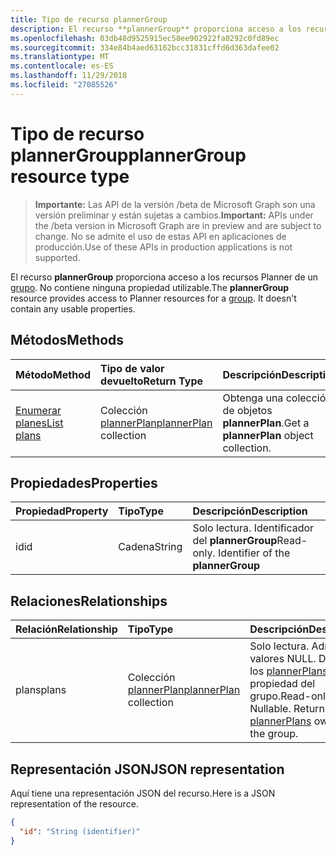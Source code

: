 ```yaml
---
title: Tipo de recurso plannerGroup
description: El recurso **plannerGroup** proporciona acceso a los recursos de organizador para un grupo. No contiene todas las propiedades utilizables.
ms.openlocfilehash: 03db48d9525915ec58ee902922fa0292c0fd89ec
ms.sourcegitcommit: 334e84b4aed63162bcc31831cffd6d363dafee02
ms.translationtype: MT
ms.contentlocale: es-ES
ms.lasthandoff: 11/29/2018
ms.locfileid: "27085526"
---
```

# <a name="plannergroup-resource-type"></a><span data-ttu-id="79a53-104">Tipo de recurso plannerGroup</span><span class="sxs-lookup"><span data-stu-id="79a53-104">plannerGroup resource type</span></span>

> <span data-ttu-id="79a53-105">**Importante:** Las API de la versión /beta de Microsoft Graph son una versión preliminar y están sujetas a cambios.</span><span class="sxs-lookup"><span data-stu-id="79a53-105">**Important:** APIs under the /beta version in Microsoft Graph are in preview and are subject to change.</span></span> <span data-ttu-id="79a53-106">No se admite el uso de estas API en aplicaciones de producción.</span><span class="sxs-lookup"><span data-stu-id="79a53-106">Use of these APIs in production applications is not supported.</span></span>

<span data-ttu-id="79a53-p103">El recurso **plannerGroup** proporciona acceso a los recursos Planner de un [grupo](group.md). No contiene ninguna propiedad utilizable.</span><span class="sxs-lookup"><span data-stu-id="79a53-p103">The **plannerGroup** resource provides access to Planner resources for a [group](group.md). It doesn't contain any usable properties.</span></span>

## <a name="methods"></a><span data-ttu-id="79a53-109">Métodos</span><span class="sxs-lookup"><span data-stu-id="79a53-109">Methods</span></span>

| <span data-ttu-id="79a53-110">Método</span><span class="sxs-lookup"><span data-stu-id="79a53-110">Method</span></span>           | <span data-ttu-id="79a53-111">Tipo de valor devuelto</span><span class="sxs-lookup"><span data-stu-id="79a53-111">Return Type</span></span>    |<span data-ttu-id="79a53-112">Descripción</span><span class="sxs-lookup"><span data-stu-id="79a53-112">Description</span></span>|
|:---------------|:--------|:----------|
|[<span data-ttu-id="79a53-113">Enumerar planes</span><span class="sxs-lookup"><span data-stu-id="79a53-113">List plans</span></span>](../api/plannergroup-list-plans.md) |<span data-ttu-id="79a53-114">Colección [plannerPlan](plannerplan.md)</span><span class="sxs-lookup"><span data-stu-id="79a53-114">[plannerPlan](plannerplan.md) collection</span></span>| <span data-ttu-id="79a53-115">Obtenga una colección de objetos **plannerPlan**.</span><span class="sxs-lookup"><span data-stu-id="79a53-115">Get a **plannerPlan** object collection.</span></span>|

## <a name="properties"></a><span data-ttu-id="79a53-116">Propiedades</span><span class="sxs-lookup"><span data-stu-id="79a53-116">Properties</span></span>
| <span data-ttu-id="79a53-117">Propiedad</span><span class="sxs-lookup"><span data-stu-id="79a53-117">Property</span></span>     | <span data-ttu-id="79a53-118">Tipo</span><span class="sxs-lookup"><span data-stu-id="79a53-118">Type</span></span>   |<span data-ttu-id="79a53-119">Descripción</span><span class="sxs-lookup"><span data-stu-id="79a53-119">Description</span></span>|
|:---------------|:--------|:----------|
|<span data-ttu-id="79a53-120">id</span><span class="sxs-lookup"><span data-stu-id="79a53-120">id</span></span>|<span data-ttu-id="79a53-121">Cadena</span><span class="sxs-lookup"><span data-stu-id="79a53-121">String</span></span>| <span data-ttu-id="79a53-p104">Solo lectura. Identificador del **plannerGroup**</span><span class="sxs-lookup"><span data-stu-id="79a53-p104">Read-only. Identifier of the **plannerGroup**</span></span>|

## <a name="relationships"></a><span data-ttu-id="79a53-124">Relaciones</span><span class="sxs-lookup"><span data-stu-id="79a53-124">Relationships</span></span>
| <span data-ttu-id="79a53-125">Relación</span><span class="sxs-lookup"><span data-stu-id="79a53-125">Relationship</span></span> | <span data-ttu-id="79a53-126">Tipo</span><span class="sxs-lookup"><span data-stu-id="79a53-126">Type</span></span>   |<span data-ttu-id="79a53-127">Descripción</span><span class="sxs-lookup"><span data-stu-id="79a53-127">Description</span></span>|
|:---------------|:--------|:----------|
|<span data-ttu-id="79a53-128">plans</span><span class="sxs-lookup"><span data-stu-id="79a53-128">plans</span></span>|<span data-ttu-id="79a53-129">Colección [plannerPlan](plannerplan.md)</span><span class="sxs-lookup"><span data-stu-id="79a53-129">[plannerPlan](plannerplan.md) collection</span></span>| <span data-ttu-id="79a53-p105">Solo lectura. Admite valores NULL. Devuelve los [plannerPlans](plannerplan.md) propiedad del grupo.</span><span class="sxs-lookup"><span data-stu-id="79a53-p105">Read-only. Nullable. Returns the [plannerPlans](plannerplan.md) owned by the group.</span></span>|

## <a name="json-representation"></a><span data-ttu-id="79a53-133">Representación JSON</span><span class="sxs-lookup"><span data-stu-id="79a53-133">JSON representation</span></span>
<span data-ttu-id="79a53-134">Aquí tiene una representación JSON del recurso.</span><span class="sxs-lookup"><span data-stu-id="79a53-134">Here is a JSON representation of the resource.</span></span>

<!-- {
  "blockType": "resource",
  "optionalProperties": [

  ],
  "@odata.type": "microsoft.graph.plannerGroup"
}-->

```json
{
  "id": "String (identifier)"
}

```

<!-- uuid: 8fcb5dbc-d5aa-4681-8e31-b001d5168d79
2015-10-25 14:57:30 UTC -->
<!-- {
  "type": "#page.annotation",
  "description": "plannerGroup resource",
  "keywords": "",
  "section": "documentation",
  "tocPath": ""
}-->